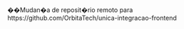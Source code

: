 ��M u d a n � a   d e   r e p o s i t � r i o   r e m o t o   p a r a   h t t p s : / / g i t h u b . c o m / O r b i t a T e c h / u n i c a - i n t e g r a c a o - f r o n t e n d 
 
 
